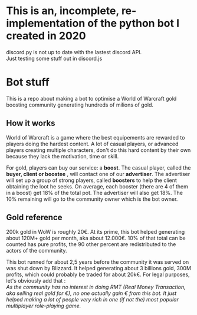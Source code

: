 # This is an, incomplete, re-implementation of the python bot I created in 2020

discord.py is not up to date with the lastest discord API.  
Just testing some stuff out in discord.js

# Bot stuff

This is a repo about making a bot to optimise a World of Warcraft gold boosting community generating hundreds of milions of gold.  

## How it works

World of Warcraft is a game where the best equipements are rewarded to players doing the hardest content.
A lot of casual players, or advanced players creating multiple characters, don't do this hard content by their own because they lack the motivation, time or skill.

For gold, players can buy our service: a **boost**. The casual player, called the **buyer, client or boostee** , will contact one of our **advertiser**.
The advertiser will set up a group of strong players, called **boosters** to help the client obtaining the loot he seeks.
On average, each booster (there are 4 of them in a boost) get 18% of the total pot. The advertiser will also get 18%. The 10% remaining will go to the community owner which is the bot owner.

## Gold reference

200k gold in WoW is roughly 20€. At its prime, this bot helped generating about 120M+ gold per month, aka about 12.000€. 10% of that total can be counted has pure profits, the 90 other percent are redistributed to the actors of the community.

This bot runned for about 2,5 years before the community it was served on was shut down by Blizzard. It helped generating about 3 billions gold, 300M profits, which could probably be traded for about 20k€.
For legal purposes, let's obviously add that :  
*As the community has no interest in doing RMT (Real Money Transaction, aka selling real gold for €), no one actually gain € from this bot.
It just helped making a lot of people very rich in one (if not the) most popular multiplayer role-playing game.*   
